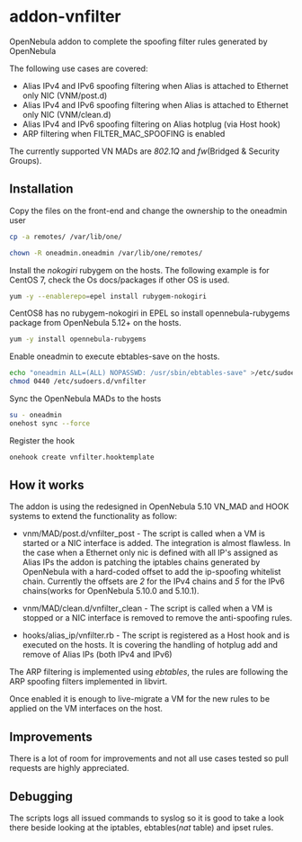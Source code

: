# addon-vnfilter
OpenNebula addon to complete the spoofing filter rules generated by OpenNebula

The following use cases are covered:
* Alias IPv4 and IPv6 spoofing filtering when Alias is attached to Ethernet only NIC (VNM/post.d)
* Alias IPv4 and IPv6 spoofing filtering when Alias is attached to Ethernet only NIC (VNM/clean.d)
* Alias IPv4 and IPv6 spoofing filtering on Alias hotplug (via Host hook)
* ARP filtering when FILTER_MAC_SPOOFING is enabled


The currently supported VN MADs are _802.1Q_ and _fw_(Bridged & Security Groups).


## Installation

Copy the files on the front-end and change the ownership to the oneadmin user

```bash
cp -a remotes/ /var/lib/one/

chown -R oneadmin.oneadmin /var/lib/one/remotes/
```

Install the _nokogiri_ rubygem on the hosts. The following example is for CentOS 7, check the Os docs/packages if other OS is used.

```bash
yum -y --enablerepo=epel install rubygem-nokogiri
```

CentOS8 has no rubygem-nokogiri in EPEL so install opennebula-rubygems package from OpenNebula 5.12+ on the hosts.

```bash
yum -y install opennebula-rubygems
```

Enable oneadmin to execute ebtables-save on the hosts.

```bash
echo "oneadmin ALL=(ALL) NOPASSWD: /usr/sbin/ebtables-save" >/etc/sudoers.d/vnfilter
chmod 0440 /etc/sudoers.d/vnfilter
```

Sync the OpenNebula MADs to the hosts

```bash
su - oneadmin
onehost sync --force
```

Register the hook

```bash
onehook create vnfilter.hooktemplate
```

## How it works

The addon is using the redesigned in OpenNebula 5.10 VN_MAD and HOOK systems to extend the functionality as follow:

* vnm/MAD/post.d/vnfilter_post - The script is called when a VM is started or a NIC interface is added. The integration is almost flawless. In the case when a Ethernet only nic is defined with all IP's assigned as Alias IPs the addon is patching the iptables chains generated by OpenNebula with a hard-coded offset to add the ip-spoofing whitelist chain. Currently the offsets are _2_ for the IPv4 chains and _5_ for the IPv6 chains(works for OpenNebula 5.10.0 and 5.10.1).

* vnm/MAD/clean.d/vnfilter_clean - The script is called when a VM is stopped or a NIC interface is removed to remove the anti-spoofing rules.

* hooks/alias_ip/vnfilter.rb - The script is registered as a Host hook and is executed on the hosts. It is covering the handling of hotplug add and remove of Alias IPs (both IPv4 and IPv6)

The ARP filtering is implemented using _ebtables_, the rules are following the ARP spoofing filters implemented in libvirt.

Once enabled it is enough to live-migrate a VM for the new rules to be applied on the VM interfaces on the host.


## Improvements

There is a lot of room for improvements and not all use cases tested so pull requests are highly appreciated.


## Debugging

The scripts logs all issued commands to syslog so it is good to take a look there beside looking at the iptables, ebtables(_nat_ table) and ipset rules.

